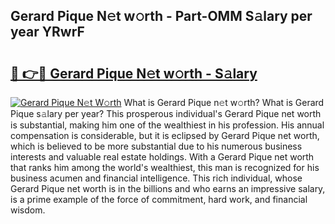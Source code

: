 ## Gerard Pique N𝚎t w𝚘rth - Part-OMM S𝚊lary per year YRwrF

# <h2><a href="http://gc0u3n.nevu.top/?p=Gerard+Pique">🔗 👉🔴 Gerard Pique N𝚎t w𝚘rth - S𝚊lary</a></h2>

[![Gerard Pique N𝚎t W𝚘rth](https://i.imgur.com/Oavwk0R.jpeg)](http://gc0u3n.nevu.top/?p=Gerard+Pique)
What is Gerard Pique n𝚎t w𝚘rth? What is Gerard Pique s𝚊lary per year?
This prosperous individual's Gerard Pique net worth is substantial, making him one of the wealthiest in his profession. His annual compensation is considerable, but it is eclipsed by Gerard Pique net worth, which is believed to be more substantial due to his numerous business interests and valuable real estate holdings. With a Gerard Pique net worth that ranks him among the world's wealthiest, this man is recognized for his business acumen and financial intelligence. This rich individual, whose Gerard Pique net worth is in the billions and who earns an impressive salary, is a prime example of the force of commitment, hard work, and financial wisdom.

